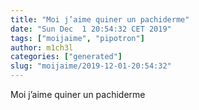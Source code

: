 ```yaml
---
title: "Moi j’aime quiner un pachiderme"
date: "Sun Dec  1 20:54:32 CET 2019"
tags: ["moijaime", "pipotron"]
author: m1ch3l
categories: ["generated"]
slug: "moijaime/2019-12-01-20:54:32"
---
```


Moi j’aime quiner un pachiderme
